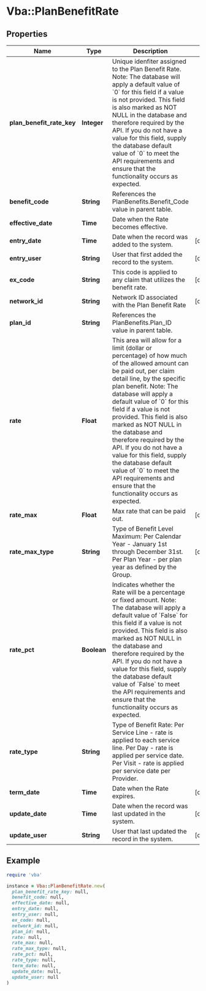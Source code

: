 # Vba::PlanBenefitRate

## Properties

| Name | Type | Description | Notes |
| ---- | ---- | ----------- | ----- |
| **plan_benefit_rate_key** | **Integer** | Unique idenfiter assigned to the Plan Benefit Rate.  Note: The database will apply a default value of &#x60;0&#x60; for this field if a value is not provided.  This field is also marked as NOT NULL in the database and therefore required by the API.  If you do not have a value for this field, supply the database default value of &#x60;0&#x60; to meet the API requirements and ensure that the functionality occurs as expected. |  |
| **benefit_code** | **String** | References the PlanBenefits.Benefit_Code value in parent table. |  |
| **effective_date** | **Time** | Date when the Rate becomes effective. |  |
| **entry_date** | **Time** | Date when the record was added to the system. | [optional] |
| **entry_user** | **String** | User that first added the record to the system. | [optional] |
| **ex_code** | **String** | This code is applied to any claim that utilizes the benefit rate. | [optional] |
| **network_id** | **String** | Network ID associated with the Plan Benefit Rate | [optional] |
| **plan_id** | **String** | References the PlanBenefits.Plan_ID value in parent table. |  |
| **rate** | **Float** | This area will allow for a limit (dollar or percentage) of how much of the allowed amount can be paid out, per claim detail line, by the specific plan benefit.  Note: The database will apply a default value of &#x60;0&#x60; for this field if a value is not provided.  This field is also marked as NOT NULL in the database and therefore required by the API.  If you do not have a value for this field, supply the database default value of &#x60;0&#x60; to meet the API requirements and ensure that the functionality occurs as expected. |  |
| **rate_max** | **Float** | Max rate that can be paid out. | [optional] |
| **rate_max_type** | **String** | Type of Benefit Level Maximum: Per Calendar Year - January 1st through December 31st. Per Plan Year - per plan year as defined by the Group. | [optional] |
| **rate_pct** | **Boolean** | Indicates whether the Rate will be a percentage or fixed amount.  Note: The database will apply a default value of &#x60;False&#x60; for this field if a value is not provided.  This field is also marked as NOT NULL in the database and therefore required by the API.  If you do not have a value for this field, supply the database default value of &#x60;False&#x60; to meet the API requirements and ensure that the functionality occurs as expected. |  |
| **rate_type** | **String** | Type of Benefit Rate: Per Service Line - rate is applied to each service line. Per Day - rate is applied per service date. Per Visit - rate is applied per service date per Provider. |  |
| **term_date** | **Time** | Date when the Rate expires. | [optional] |
| **update_date** | **Time** | Date when the record was last updated in the system. | [optional] |
| **update_user** | **String** | User that last updated the record in the system. | [optional] |

## Example

```ruby
require 'vba'

instance = Vba::PlanBenefitRate.new(
  plan_benefit_rate_key: null,
  benefit_code: null,
  effective_date: null,
  entry_date: null,
  entry_user: null,
  ex_code: null,
  network_id: null,
  plan_id: null,
  rate: null,
  rate_max: null,
  rate_max_type: null,
  rate_pct: null,
  rate_type: null,
  term_date: null,
  update_date: null,
  update_user: null
)
```

